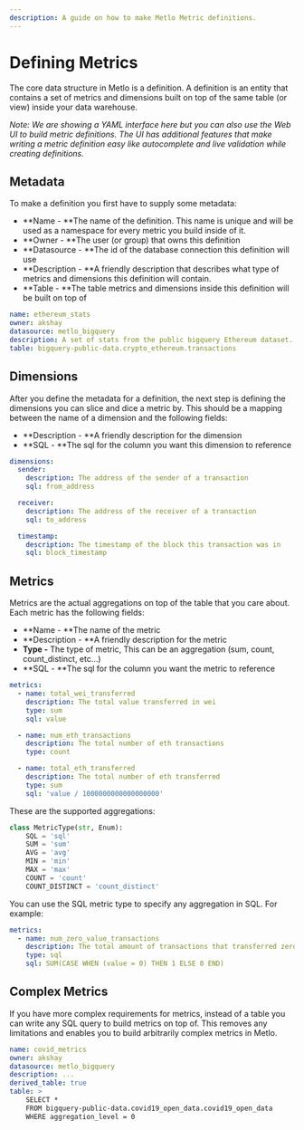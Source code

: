```yaml
---
description: A guide on how to make Metlo Metric definitions.
---
```


# Defining Metrics

The core data structure in Metlo is a definition. A definition is an entity that contains a set of metrics and dimensions built on top of the same table (or view) inside your data warehouse.

_Note: We are showing a YAML interface here but you can also use the Web UI to build metric definitions. The UI has additional features that make writing a metric definition easy like autocomplete and live validation while creating definitions._

## Metadata

To make a definition you first have to supply some metadata:

* **Name - **The name of the definition. This name is unique and will be used as a namespace for every metric you build inside of it.
* **Owner - **The user (or group) that owns this definition
* **Datasource - **The id of the database connection this definition will use
* **Description - **A friendly description that describes what type of metrics and dimensions this definition will contain.
* **Table - **The table metrics and dimensions inside this definition will be built on top of

```yaml
name: ethereum_stats
owner: akshay
datasource: metlo_bigquery
description: A set of stats from the public bigquery Ethereum dataset.
table: bigquery-public-data.crypto_ethereum.transactions
```

## Dimensions

After you define the metadata for a definition, the next step is defining the dimensions you can slice and dice a metric by. This should be a mapping between the name of a dimension and the following fields:

* **Description - **A friendly description for the dimension
* **SQL - **The sql for the column you want this dimension to reference

```yaml
dimensions:
  sender:
    description: The address of the sender of a transaction
    sql: from_address

  receiver:
    description: The address of the receiver of a transaction
    sql: to_address

  timestamp:
    description: The timestamp of the block this transaction was in
    sql: block_timestamp
```

## Metrics

Metrics are the actual aggregations on top of the table that you care about. Each metric has the following fields:

* **Name - **The name of the metric
* **Description - **A friendly description for the metric
* **Type -** The type of metric, This can be an aggregation (sum, count, count_distinct, etc…)
* **SQL - **The sql for the column you want the metric to reference

```yaml
metrics:
  - name: total_wei_transferred
    description: The total value transferred in wei
    type: sum
    sql: value

  - name: num_eth_transactions
    description: The total number of eth transactions
    type: count

  - name: total_eth_transferred
    description: The total number of eth transferred
    type: sum
    sql: 'value / 1000000000000000000'
```

These are the supported aggregations:

```python
class MetricType(str, Enum):
    SQL = 'sql'
    SUM = 'sum'
    AVG = 'avg'
    MIN = 'min'
    MAX = 'max'
    COUNT = 'count'
    COUNT_DISTINCT = 'count_distinct'
```

You can use the SQL metric type to specify any aggregation in SQL. For example:

```yaml
metrics:
  - name: num_zero_value_transactions
    description: The total amount of transactions that transferred zero wei
    type: sql
    sql: SUM(CASE WHEN (value = 0) THEN 1 ELSE 0 END)
```

## Complex Metrics

If you have more complex requirements for metrics, instead of a table you can write any SQL query to build metrics on top of. This removes any limitations and enables you to build arbitrarily complex metrics in Metlo.

```yaml
name: covid_metrics
owner: akshay
datasource: metlo_bigquery
description: ...
derived_table: true
table: >
    SELECT *
    FROM bigquery-public-data.covid19_open_data.covid19_open_data
    WHERE aggregation_level = 0
```
